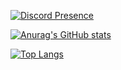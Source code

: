 [![Discord Presence](https://lanyard.cnrad.dev/api/777794989940801550)](https://discord.com/users/777794989940801550)

[![Anurag's GitHub stats](https://github-readme-stats.vercel.app/api?username=kibo1no1shirei-kan&show_icons=true&count_private=true&theme=transparent)](https://github.com/anuraghazra/github-readmestats)

[![Top Langs](https://github-readme-stats.vercel.app/api/top-langs/?username=kibo1no1shirei-kan&langs_count=10%theme=transparent&layout=compact)](https://github.com/anuraghazra/github-readme-stats)
